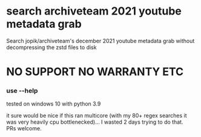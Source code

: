 # search archiveteam 2021 youtube metadata grab
Search jopik/archiveteam's december 2021 youtube metadata grab without decompressing the zstd files to disk
# NO SUPPORT NO WARRANTY ETC

### use --help
tested on windows 10 with python 3.9

it sure would be nice if this ran multicore (with my 80+ regex searches it was very heavily cpu bottlenecked)... I wasted 2 days trying to do that.  
PRs welcome.